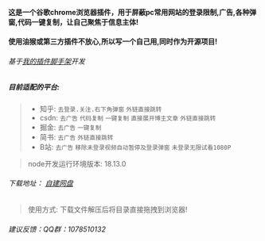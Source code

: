 <!--
 * @Date: 2023-03-27 11:36:17
 * @LastEditors: xzz
 * @LastEditTime: 2023-04-15 14:49:06
-->

####  这是一个谷歌chrome浏览器插件，用于屏蔽pc常用网站的登录限制,广告,各种弹窗,代码一键复制，让自己聚焦于信息主体!

####  使用油猴或第三方插件不放心,所以写一个自己用,同时作为开源项目!

######  基于[我的插件脚手架](https://github.com/xzz2021/crx-cli)开发


##### 目前适配的平台:

> * 知乎: `去登录.关注.右下角弹窗` `外链直接跳转`
> * csdn: `去广告` `代码复制` `一键复制` `直接展开博主文章` `外链直接跳转`
> * 掘金: `去广告` `一键复制`
> * 简书: `去广告`  `外链直接跳转`
> * B站: `去广告`  `移除未登录视频自动暂停及登录弹窗` `未登录无限试看1080P`

> node开发运行环境版本: 18.13.0

###### 下载地址： [自建网盘](http://xzz2022.top:2023/share/et2-3ULF)

> 使用方式: 下载文件解压后将目录直接拖拽到浏览器!

###### 建议反馈：QQ群：1078510132
